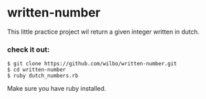 # written-number

This little practice project wil return a given integer written in dutch.
### check it out:

    $ git clone https://github.com/wilbo/written-number.git
    $ cd written-number
    $ ruby dutch_numbers.rb

Make sure you have ruby installed.
